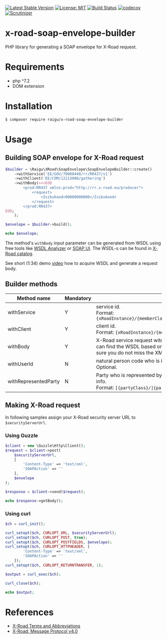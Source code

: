[![Latest Stable Version](https://poser.pugx.org/raigu/x-road-soap-envelope-builder/v/stable)](https://packagist.org/packages/raigu/x-road-soap-envelope-builder)
[![License: MIT](https://img.shields.io/badge/License-MIT-blue.svg)](LICENSE)
[![Build Status](https://travis-ci.com/raigu/x-road-soap-envelope-builder.svg?branch=master)](https://travis-ci.com/raigu/x-road-soap-envelope-builder)
[![codecov](https://codecov.io/gh/raigu/x-road-soap-envelope-builder/branch/master/graph/badge.svg)](https://codecov.io/gh/raigu/x-road-soap-envelope-builder)
[![Scrutinizer](https://scrutinizer-ci.com/g/raigu/x-road-soap-envelope-builder/badges/quality-score.png?b=master)](https://scrutinizer-ci.com/g/raigu/x-road-soap-envelope-builder/)

# x-road-soap-envelope-builder

PHP library for generating a SOAP envelope for X-Road request.

# Requirements

* php ^7.2
* DOM extension

# Installation

```bash
$ composer require raigu/x-road-soap-envelope-builder
``` 

# Usage

## Building SOAP envelope for X-Road request

```php
$builder = \Raigu\XRoad\SoapEnvelope\SoapEnvelopeBuilder::create()
    ->withService('EE/GOV/70008440/rr/RR437/v1')
    ->withClient('EE/COM/12213008/gathering')
    ->withBody(<<<EOD
        <prod:RR437 xmlns:prod="http://rr.x-road.eu/producer">
            <request>
                <Isikukood>00000000000</Isikukood>
            </request>
        </prod:RR437>
EOD;
    );

$envelope = $builder->build();

echo $envelope;
```

The method's `withBody` input parameter can be generated from
WSDL using free tools like [WSDL Analyzer](http://www.wsdl-analyzer.com/) or [SOAP UI](https://www.soapui.org/). 
The WSDL-s can be found in [X-Road catalog](https://x-tee.ee/catalogue/EE). 

See short (1:34) demo [video](https://youtu.be/ziQIwlTtPLA) how to acquire WSDL and generate a request body.

## Builder methods
| Method name | Mandatory | Description                                                                                                                                                                                                                                                                           |
|-------------|-----------|---------------------------------------------------------------------------------------------------------------------------------------------------------------------------------------------------------------------------------------------------------------------------------------|
| withService | Y         | service id. <br/>Format: `{xRoadInstance}/{memberClass}/{memberCode}/(subsystemCode}/{serviceCode}/{serviceVersion}`                                                                                                                                                                   |
| withClient  | Y         | client id. <br/>Format: `{xRoadInstance}/{memberClass}/{memberCode}/(subsystemCode}`                                                                                                                                                                                                   |
| withBody    | Y         | X-Road service request witch is but into the X-Road message body. See short [video](https://youtu.be/ziQIwlTtPLA) how you can find the WSDL based on service id and generate body from WSDL. If you use SoapUI make sure you do not miss the XML proper namespace definition. |
| withUserId  | N         | natural person code who is initiating the request. Format: `{isoCountryCode2Alfa}/{personCode}`. Optional.                                                                                                                                                                            |
| withRepresentedParty | N | Party who is represented by client. See [X-Road Third Party Representation Extension](https://x-tee.ee/docs/live/xroad/pr-third_party_representation_extension.html) for more info.<br/>Format: `[{partyClass}/]{partyCode}`. Optional. |

## Making X-Road request

In following samples assign your X-Road security server URL to `$securityServerUrl`.

### Using Guzzle

```php
$client = new \Guzzle\Http\Client();
$request = $client->post(
    $securityServerUrl,
    [ 
        'Content-Type' => 'text/xml',
        'SOAPAction' => ''
    ],
    $envelope
);

$response = $client->send($request);

echo $response->getBody();
```

### Using curl

```php
$ch = curl_init();

curl_setopt($ch, CURLOPT_URL, $securityServerUrl);
curl_setopt($ch, CURLOPT_POST, true);
curl_setopt($ch, CURLOPT_POSTFIELDS, $envelope);
curl_setopt($ch, CURLOPT_HTTPHEADER, [
        'Content-Type' => 'text/xml',
        'SOAPAction' => ''
    ]);
curl_setopt($ch, CURLOPT_RETURNTRANSFER, 1);

$output = curl_exec($ch);

curl_close($ch);

echo $output;
```
 
# References

* [X-Road Terms and Abbreviations](https://www.x-tee.ee/docs/live/xroad/terms_x-road_docs.html)
* [X-Road: Message Protocol v4.0](https://www.x-tee.ee/docs/live/xroad/pr-mess_x-road_message_protocol.html#e1-request)